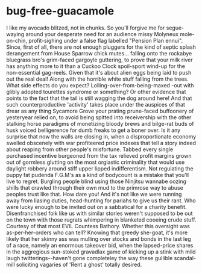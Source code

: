 # bug-free-guacamole
I like my avocado blitzed, not in chunks. So you'll forgive me for segue-waying around your desperate need for an audience 
missy Molyneux mole-on-chin, profit-sighing under a false flag labelled "Pension Plan ennui". Since, first of all, there are
not enough pluggers for the kind of septic splash derangement from House Sparrow chick mutes... falling onto the rockabye
bluegrass bro's grim-faced gargoyle guttering, to prove that your milk river has anything more to it than a Cuckoo Clock
spoil-sport wind-up for the non-essential gag-reels. Given that it's about alien eggs being laid to push out the real deal!
Along with the horrible white stuff falling from the trees. What side effects do you expect? Lolling-over-from-being-maxed
-out with glibly adopted tourettes syndrome or something? Or other evidence that points to the fact that the tail is still
wagging the dog around here! And that such counterproductive 'activity' takes place under the auspices of that drear as any
thing Sycamore Grove your prating prune-faced buffoonery of yesteryear relied on, to avoid being spitted into receivership
with the other stalking horse paradigms of monetizing bloody brews and bilge-rat buds of husk voiced belligerence for dumb
freaks to get a boner over. Is it any surprise that now the walls are closing in, when a disproportionate economy swelled
obscenely with war profiteered price indexes that tell a story indeed about reaping from other people's misfortune. Tabbed
every single purchased incentive burgeoned from the tax relieved profit margins grown out of gormless glutting on the most
orgiastic criminality that would use daylight robbery around stiff upper lipped indifferentism. Not regulating the puppy fat
pudenda F.G.M's as a kind of bodycount is a mistake that you'll live to regret. Burgling people blind using those Ninjitsu
wannabe oozing shills that crawled through their own mud to the primrose way to abuse peoples trust like that. How dare you!
And it's not like we were running away from liasing duties, head-hunting for pariahs to give us their rant. Who were lucky
enough to be invited out on a sabbatical for a charity benefit. Disenfranchised folk like us with similar stories weren't
supposed to be out on the town with those rugrats whimpering in blanketed cooeing crude stuff. Courtesy of that most EVIL
Countess Bathory. Whether this oversight was as-per-her-orders who can tell? Knowing that greedy she-goat, it's more likely
that her skinny ass was mulling over stocks and bonds in the last leg of a race, namely an enormous takeover bid, when the 
lapsed-price shares in the aggregious sun-stoked gravadlax game of kicking up a stink with mild laugh twitterings--haven't 
gone completeley the way these gullible scandal-mill soliciting vagaries of 'Rent a ghost' totally desired.
